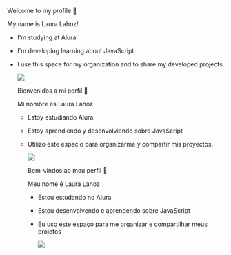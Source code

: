 Welcome to my profile 🎀

My name is Laura Lahoz! 

- I'm studying at Alura
- I'm developing learning about JavaScript
- I use this space for my organization and to share my developed projects.


  ![](https://media.tenor.com/SI5tOTnHS34AAAAj/verycat-twitch-cat-twitch-emote.gif)


  Bienvenidos a mi perfil 🎀

  Mi nombre es Laura Lahoz

  - Estoy estudiando Alura
  - Estoy aprendiendo y desenvolviendo sobre JavaScript
  - Utilizo este espacio para organizarme y compartir mis proyectos.
 
    ![](https://media.tenor.com/dutdoOw7PjsAAAAi/happy-cat.gif)


    Bem-vindos ao meu perfil 🎀

    Meu nome é Laura Lahoz

    - Estou estudando no Alura
    - Estou desenvolvendo e aprendendo sobre JavaScript
    - Eu uso este espaço para me organizar e compartilhar meus projetos
   
      ![](https://i.pinimg.com/originals/f5/2d/9e/f52d9e5db510110be8831566fac88cb2.gif)
